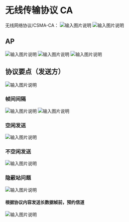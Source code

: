 
# 无线传输协议 CA
无线网络协议/CSMA-CA：
![输入图片说明](/imgs/2025-07-31/9zniSCGhQafb8OPv.png)
![输入图片说明](/imgs/2025-07-31/ynNMQsYaNFjNkdym.png)

## AP
![输入图片说明](/imgs/2025-07-31/9yQqHZKYq5YmWyaT.png)
![输入图片说明](/imgs/2025-07-31/8E56mRoA13l2RNO4.png)
![输入图片说明](/imgs/2025-07-31/PutDE1CjcmcQX8Hp.png)
## 协议要点（发送方）
![输入图片说明](/imgs/2025-07-31/ccuTlBA8xYWiTPej.png)

### 帧间间隔
![输入图片说明](/imgs/2025-07-31/CTrvYj2nNgVQwimU.png) 
![输入图片说明](/imgs/2025-07-31/PmM3onS2W5JUE3QR.png)
### 空闲发送
![输入图片说明](/imgs/2025-07-31/gpcsGaGFmoFs1wXl.png)

### 不空闲发送
![输入图片说明](/imgs/2025-07-31/av9h0fjjEakgy7Bq.png)


### 隐蔽站问题
![输入图片说明](/imgs/2025-07-31/BtZABQqjxxb2Jbgv.png)
#### 根据协议内容发送长数据帧前，预约信道
![输入图片说明](/imgs/2025-07-31/eiWTgPEB3tVMiWSc.png)
<!--stackedit_data:
eyJoaXN0b3J5IjpbLTM2MTAxODQ3MiwxMDgxNzQ1MzMsLTc5NT
U0Mzg4Nl19
-->